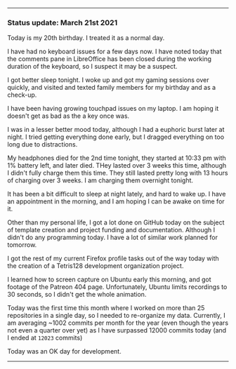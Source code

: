
***

### Status update: March 21st 2021

Today is my 20th birthday. I treated it as a normal day.

I have had no keyboard issues for a few days now. I have noted today that the comments pane in LibreOffice has been closed during the working duration of the keyboard, so I suspect it may be a suspect.

I got better sleep tonight. I woke up and got my gaming sessions over quickly, and visited and texted family members for my birthday and as a check-up.

I have been having growing touchpad issues on my laptop. I am hoping it doesn't get as bad as the a key once was.

I was in a lesser better mood today, although I had a euphoric burst later at night. I tried getting everything done early, but I dragged everything on too long due to distractions.

My headphones died for the 2nd time tonight, they started at 10:33 pm with 1% battery left, and later died. THey lasted over 3 weeks this time, although I didn't fully charge them this time. They still lasted pretty long with 13 hours of charging over 3 weeks. I am charging them overnight tonight.

It has been a bit difficult to sleep at night lately, and hard to wake up. I have an appointment in the morning, and I am hoping I can be awake on time for it.

Other than my personal life, I got a lot done on GitHub today on the subject of template creation and project funding and documentation. Although I didn't do any programming today. I have a lot of similar work planned for tomorrow.

I got the rest of my current Firefox profile tasks out of the way today with the creation of a Tetris128 development organization project.

I learned how to screen capture on Ubuntu early this morning, and got footage of the Patreon 404 page. Unfortunately, Ubuntu limits recordings to 30 seconds, so I didn't get the whole animation.

Today was the first time this month where I worked on more than 25 repositories in a single day, so I needed to re-organize my data. Currently, I am averaging ~1002 commits per month for the year (even though the years not even a quarter over yet) as I have surpassed 12000 commits today (and I ended at `12023` commits)

<!-- Notes
No keyboard issues
Sleep status
Touchpad issues
Lesser better mood
Headphones started to die 10:33 pm, I didn't fully charge them last time, they still lasted pretty long with 13 hours of charging over 3 weeks ago
!-->

Today was an OK day for development.

***
